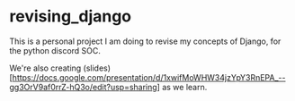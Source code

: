 # revising_django

This is a personal project I am doing to revise my concepts of Django, for the python discord SOC. 

We're also creating (slides)[https://docs.google.com/presentation/d/1xwifMoWHW34jzYpY3RnEPA_--gg3OrV9af0rrZ-hQ3o/edit?usp=sharing] as we learn.
